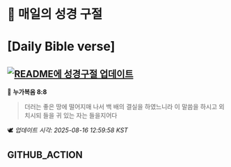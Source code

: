 # 🙏 매일의 성경 구절
# [Daily Bible verse]
## [![README에 성경구절 업데이트](https://github.com/DONGSUKA/first_test/actions/workflows/update-readme-bible.yml/badge.svg)](https://github.com/DONGSUKA/first_test/actions/workflows/update-readme-bible.yml)
<!-- START_BIBLE_VERSE -->
📖 **누가복음 8:8**
> 더러는 좋은 땅에 떨어지매 나서 백 배의 결실을 하였느니라 이 말씀을 하시고 외치시되 들을 귀 있는 자는 들을지어다

🕊️ _업데이트 시각: 2025-08-16 12:59:58 KST_
  <!-- END_BIBLE_VERSE -->
## GITHUB_ACTION
